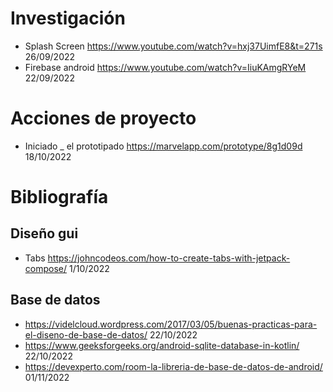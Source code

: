 # Investigación 

- Splash Screen https://www.youtube.com/watch?v=hxj37UimfE8&t=271s 26/09/2022
- Firebase android https://www.youtube.com/watch?v=IiuKAmgRYeM 22/09/2022


# Acciones de proyecto 
- Iniciado _ el prototipado https://marvelapp.com/prototype/8g1d09d 18/10/2022

# Bibliografía

## Diseño gui

 - Tabs https://johncodeos.com/how-to-create-tabs-with-jetpack-compose/ 1/10/2022

## Base de datos
 
- https://videlcloud.wordpress.com/2017/03/05/buenas-practicas-para-el-diseno-de-base-de-datos/ 22/10/2022
- https://www.geeksforgeeks.org/android-sqlite-database-in-kotlin/ 22/10/2022
- https://devexperto.com/room-la-libreria-de-base-de-datos-de-android/ 01/11/2022


